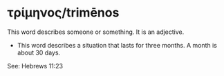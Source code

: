 # τρίμηνος/trimēnos
This word describes someone or something. It is an adjective.

* This word describes a situation that lasts for three months. A month is about 30 days.

See: Hebrews 11:23

